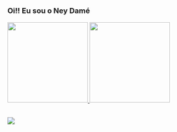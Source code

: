 ### Oi!! Eu sou o Ney Damé 

<div align="left">
  <a href="https://github.com/Dayen0x01">
  <img height="180em" src="https://github-readme-stats.vercel.app/api?username=Dayen0x01&show_icons=true&theme=dark&include_all_commits=true&count_private=true"/>
  <img height="180em" src="https://github-readme-stats.vercel.app/api/top-langs/?username=Dayen0x01&langs_count=7&theme=dark"/>
</div>
  
  ##
  
  
  
  <div> 
  <a href="https://instagram.com/neydame" target="_blank"><img src="https://img.shields.io/badge/-Instagram-%23E4405F?style=for-the-badge&logo=instagram&logoColor=white" target="_blank"></a>

</div>
  
